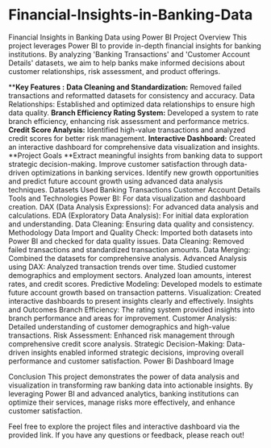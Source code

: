 # Financial-Insights-in-Banking-Data
Financial Insights in Banking Data using Power BI
Project Overview
This project leverages Power BI to provide in-depth financial insights for banking institutions. By analyzing 'Banking Transactions' and 'Customer Account Details' datasets, we aim to help banks make informed decisions about customer relationships, risk assessment, and product offerings.

****Key Features :**
**Data Cleaning and Standardization:** Removed failed transactions and reformatted datasets for consistency and accuracy.
Data Relationships: Established and optimized data relationships to ensure high data quality.
**Branch Efficiency Rating System:** Developed a system to rate branch efficiency, enhancing risk assessment and performance metrics.
**Credit Score Analysis:** Identified high-value transactions and analyzed credit scores for better risk management.
**Interactive Dashboard:** Created an interactive dashboard for comprehensive data visualization and insights.
**Project Goals
**Extract meaningful insights from banking data to support strategic decision-making.
Improve customer satisfaction through data-driven optimizations in banking services.
Identify new growth opportunities and predict future account growth using advanced data analysis techniques.
Datasets Used
Banking Transactions
Customer Account Details
Tools and Technologies
Power BI: For data visualization and dashboard creation.
DAX (Data Analysis Expressions): For advanced data analysis and calculations.
EDA (Exploratory Data Analysis): For initial data exploration and understanding.
Data Cleaning: Ensuring data quality and consistency.
Methodology
Data Import and Quality Check: Imported both datasets into Power BI and checked for data quality issues.
Data Cleaning: Removed failed transactions and standardized transaction amounts.
Data Merging: Combined the datasets for comprehensive analysis.
Advanced Analysis using DAX:
Analyzed transaction trends over time.
Studied customer demographics and employment sectors.
Analyzed loan amounts, interest rates, and credit scores.
Predictive Modeling: Developed models to estimate future account growth based on transaction patterns.
Visualization: Created interactive dashboards to present insights clearly and effectively.
Insights and Outcomes
Branch Efficiency: The rating system provided insights into branch performance and areas for improvement.
Customer Analysis: Detailed understanding of customer demographics and high-value transactions.
Risk Assessment: Enhanced risk management through comprehensive credit score analysis.
Strategic Decision-Making: Data-driven insights enabled informed strategic decisions, improving overall performance and customer satisfaction.
Power Bi Dashboard Image

Conclusion
This project demonstrates the power of data analysis and visualization in transforming raw banking data into actionable insights. By leveraging Power BI and advanced analytics, banking institutions can optimize their services, manage risks more effectively, and enhance customer satisfaction.

Feel free to explore the project files and interactive dashboard via the provided link. If you have any questions or feedback, please reach out!
